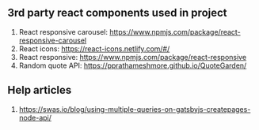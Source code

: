 ## 3rd party react components used in project

1. React responsive carousel: https://www.npmjs.com/package/react-responsive-carousel
2. React icons: https://react-icons.netlify.com/#/
3. React responsive: https://www.npmjs.com/package/react-responsive
4. Random quote API: https://pprathameshmore.github.io/QuoteGarden/

## Help articles

1. https://swas.io/blog/using-multiple-queries-on-gatsbyjs-createpages-node-api/
